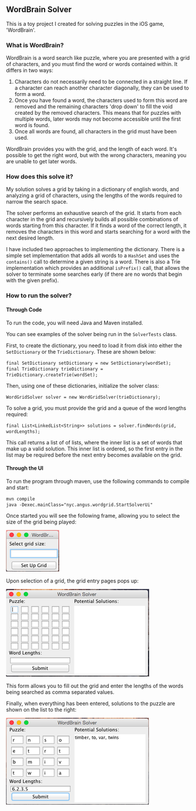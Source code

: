 ## WordBrain Solver ##

This is a toy project I created for solving puzzles in the iOS game, 'WordBrain'.

### What is WordBrain? ###
WordBrain is a word search like puzzle, where you are presented with a grid of characters, and you must find the word or words contained within. It differs in two ways:
1. Characters do not necessarily need to be connected in a straight line. If a character can reach another character diagonally, they can be used to form a word.
2. Once you have found a word, the characters used to form this word are removed and the remaining characters 'drop down' to fill the void created by the removed characters. This means that for puzzles with multiple words, later words may not become accessible until the first word is found.
3. Once all words are found, all characters in the grid must have been used.
 
WordBrain provides you with the grid, and the length of each word. It's possible to get the right word, but with the wrong characters, meaning you are unable to get later words.

### How does this solve it? ###

My solution solves a grid by taking in a dictionary of english words, and analyzing a grid of characters, using the lengths of the words required to narrow the search space.
 
The solver performs an exhaustive search of the grid. It starts from each character in the grid and recursively builds all possible combinations of words starting from this character. If it finds a word of the correct length, it removes the characters in this word and starts searching for a word with the next desired length.

I have included two approaches to implementing the dictionary. There is a simple set implementation that adds all words to a `HashSet` and uses the `contains()` call to determine a given string is a word. There is also a Trie implementation which provides an additional `isPrefix()` call, that allows the solver to terminate some searches early (if there are no words that begin with the given prefix).  

### How to run the solver? ###

#### Through Code ####

To run the code, you will need Java and Maven installed.

You can see examples of the solver being run in the `SolverTests` class.

First, to create the dictionary, you need to load it from disk into either the `SetDictionary` or the `TrieDictionary`. These are shown below:

	final SetDictionary setDictionary = new SetDictionary(wordSet);
	final TrieDictionary trieDictionary = TrieDictionary.createTrie(wordSet);
   
Then, using one of these dictionaries, initialize the solver class:

	WordGridSolver solver = new WordGridSolver(trieDictionary);
	
To solve a grid, you must provide the grid and a queue of the word lengths required:

	final List<LinkedList<String>> solutions = solver.findWords(grid, wordLengths);

This call returns a list of of lists, where the inner list is a set of words that make up a valid solution. This inner list is ordered, so the first entry in the list may be required before the next entry becomes available on the grid. 

#### Through the UI ####

To run the program through maven, use the following commands to compile and start:

	mvn compile
	java -Dexec.mainClass="nyc.angus.wordgrid.StartSolverUi"

Once started you will see the following frame, allowing you to select the size of the grid being played:

![Grid Size Selection](examples/grid-size.png)

Upon selection of a grid, the grid entry pages pops up:

![Grid Entry Page](examples/empty-grid.png)

This form allows you to fill out the grid and enter the lengths of the words being searched as comma separated values.

Finally, when everything has been entered, solutions to the puzzle are shown on the list to the right:

![Solutions Displayed](examples/grid-with-solution.png)

   